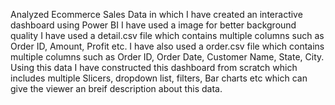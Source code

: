 Analyzed Ecommerce Sales Data in which I have created an interactive dashboard using Power BI
I have used a image for better background quality
I have used a detail.csv file which contains multiple columns such as Order ID, Amount, Profit etc.
I have also used a order.csv  file which contains multiple columns such as Order ID, Order Date, Customer Name, State, City.
Using this data I have constructed this dashboard from scratch which includes multiple Slicers, dropdown list, filters, Bar charts etc which can give the viewer an breif description about this data.
